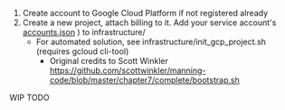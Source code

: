 1. Create account to Google Cloud Platform if not registered already
2. Create a new project, attach billing to it. Add your service account's [accounts.json](https://cloud.google.com/iam/docs/creating-managing-service-account-keys)
) to infrastructure/
    * For automated solution, see infrastructure/init_gcp_project.sh (requires gcloud cli-tool)
        * Original credits to Scott Winkler https://github.com/scottwinkler/manning-code/blob/master/chapter7/complete/bootstrap.sh

WIP TODO